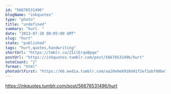 ```yaml
---
id: "56676531496"
blogName: "inkquotes"
type: "photo"
title: "undefined"
summary: "hurt. "
date: "2013-07-28 08:05:00 GMT"
slug: "hurt"
state: "published"
tags: "hurt,quotes,handwriting"
shortUrl: "https://tmblr.co/ZIilErqoBpqe"
postUrl: "https://inkquotes.tumblr.com/post/56676531496/hurt"
noteCount: "2"
format: "html"
photoUrlFirst: "https://66.media.tumblr.com/aa20e9e6910d41f2ef2abf00be7cc834/tumblr_mqmzsrZHLP1saaiiho1_1280.jpg"
---
```


https://inkquotes.tumblr.com/post/56676531496/hurt